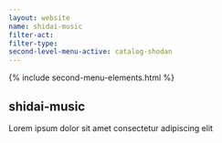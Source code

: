 ```yaml
---
layout: website
name: shidai-music 
filter-act: 
filter-type: 
second-level-menu-active: catalog-shodan
---
```


{% include second-menu-elements.html %}

<main class="page-content">
  <div class="text-container">
    <h2>shidai-music</h2>
    <p>Lorem ipsum dolor sit amet consectetur adipiscing elit</p>
  </div>
</main>
